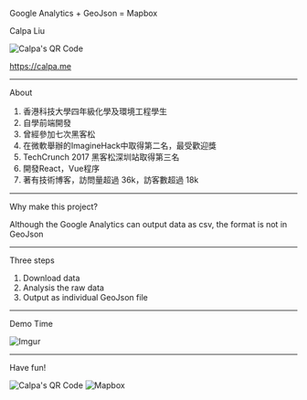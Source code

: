 Google Analytics + GeoJson = Mapbox

Calpa Liu

![Calpa's QR Code](https://i.imgur.com/ckTuQQC.png)

https://calpa.me

---

About

1. 香港科技大學四年級化學及環境工程學生
1. 自學前端開發
1. 曾經參加七次黑客松
1. 在微軟舉辦的ImagineHack中取得第二名，最受歡迎獎
1. TechCrunch 2017 黑客松深圳站取得第三名
1. 開發React，Vue程序
1. 著有技術博客，訪問量超過 36k，訪客數超過 18k
---

Why make this project?

Although the Google Analytics can output data as csv, the format is not in GeoJson

---

Three steps

1. Download data
1. Analysis the raw data
1. Output as individual GeoJson file

---

Demo Time

![Imgur](https://i.imgur.com/8D5G4n2.png)

---

Have fun!

![Calpa's QR Code](https://i.imgur.com/ckTuQQC.png)
![Mapbox](https://i.imgur.com/WithoUN.png)
